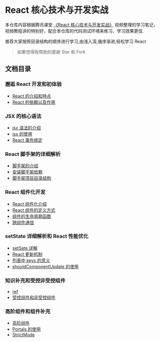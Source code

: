 # React 核心技术与开发实战

本仓库内容根据腾讯课堂 [《React 核心技术与开发实战》](https://ke.qq.com/course/2555753) 视频整理的学习笔记，视频教程讲的特别好，配合本仓库的代码测试环境来练习，学习效果更佳.

推荐大家按照目录结构的顺序进行学习,由浅入深,循序渐进,轻松学习 React

> 如果觉得有帮助的感谢 Star 和 Fork

## 文档目录

### 邂逅 React 开发和初体验

- [React 的介绍和特点](01_邂逅React开发和初体验/md/01_React的介绍和特点.md)
- [React 的依赖以及作用](01_邂逅React开发和初体验/md/02_React的依赖以及作用.md)

### JSX 的核心语法

- [jsx 语法的介绍](02_JSX的核心语法/md/01_jsx语法的介绍.md)
- [jsx 的使用](02_JSX的核心语法/md/02_jsx的使用.md)
- [React 事件绑定](02_JSX的核心语法/md/03_React事件绑定.md)

### React 脚手架的详细解析

- [脚手架的介绍](04_React脚手架的详细解析/md/01_脚手架的介绍.md)
- [安装脚手架依赖](04_React脚手架的详细解析/md/02_安装脚手架依赖.md)
- [脚手架项目目录结构](04_React脚手架的详细解析/md/03_脚手架项目目录结构.md)

### React 组件化开发

- [React 组件化介绍](05_React组件化开发/md/01_React组件化介绍.md)
- [React 组件的定义方式](05_React组件化开发/md/02_React组件的定义方式.md)
- [组件的生命周期函数](05_React组件化开发/md/03_组件的生命周期函数.md)
- [跨组件通信](05_React组件化开发/md/04_跨组件通信.md)

### setState 详细解析和 React 性能优化

- [setSate 详解](05_React组件化开发/md/05_setSate详解.md)
- [React 更新机制](05_React组件化开发/md/06_React更新机制.md)
- [列表中 keys 的意义](05_React组件化开发/md/07_列表中keys的意义.md)
- [shouldComponentUpdate 的使用](05_React组件化开发/md/08_shouldComponentUpdate的使用.md)

### 知识补充和受控非受控组件

- [ref](05_React组件化开发/md/09_ref.md)
- [受控组件和非受控组件](05_React组件化开发/md/10_受控组件和非受控组件.md)

### 高阶组件和组件补充

- [高阶组件](05_React组件化开发/md/11_高阶组件.md)
- [Portals 的使用](05_React组件化开发/md/12_Portals的使用.md)
- [StrictMode](05_React组件化开发/md/13_StrictMode.md)
